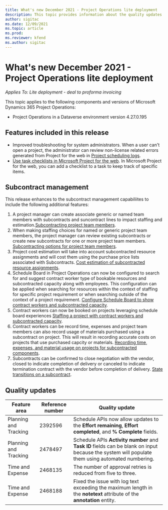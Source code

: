 ```yaml
---
title: What's new December 2021 - Project Operations lite deployment
description: This topic provides information about the quality updates that are available in the December 2021 release of Project Operations lite deployment.
author: sigitac
ms.date: 12/09/2021
ms.topic: article
ms.prod:
ms.reviewer: kfend 
ms.author: sigitac
---
```


# What's new December 2021 - Project Operations lite deployment

_Applies To: Lite deployment - deal to proforma invoicing_

This topic applies to the following components and versions of Microsoft Dynamics 365 Project Operations:

- Project Operations in a Dataverse environment version 4.27.0.195


## Features included in this release

- Improved troubleshooting for system administrators. When a user can't open a project, the administrator can review non-license related errors generated from Project for the web in [Project scheduling logs](../../project-management/schedule-api-logs.md).
- [Use task checklists in Microsoft Project for the web](https://support.microsoft.com/en-us/office/use-task-checklists-in-microsoft-project-for-the-web-c69bcf73-5c75-4ad3-9893-6d6f92360e9c). In Microsoft Project for the web, you can add a checklist to a task to keep track of specific items.
## Subcontract management 
This release enhances to the subcontract management capabiliites to include the following additional features:
1. A project manager can create associate generic or named team members with subcontracts and suncontract lines to impact staffing and estimation.[Subcontracting project team  members](../../project-management/schedule-api-logs.md).
2. When making staffing choices for named or generic project team members, the project manager can review existing subcontracts or create new subcontracts for one or more project team members. [Subcontracting options for project team members](../../project-management/schedule-api-logs.md).
3. Project cost estimation will take into account subcontracted resource assignments and will cost them using the purchase price lists associated with Subcontracts. [Cost estimation of subcontracted resource assignments](../../project-management/schedule-api-logs.md).
4. Schedule Board in Project Operations can now be configured to search for and suggest contract worker type of bookable resources and subcontracted capacity along with employees. This configuration can be applied when searching for resources within the context of staffing for specific project requirement or when searching outside of the context of a project requirement. [Configure Schedule Board to show contract workers and subcontracted capacity](../../project-management/schedule-api-logs.md).
5. Contract workers can now be booked on projects leveraging schedule board experiences [Staffing a project with contract workers and subcontracted capacity](../../project-management/schedule-api-logs.md).
6. Contract workers can be record time, expenses and project team members can also record usage of materials purchased using a subcontract on project. This will result in recording accurate costs on projects that use purchased capcity or materials. [Recording time, expenses, and material usage on projects for subcontracted components](../../project-management/schedule-api-logs.md).
7. Subcontracts can be confirmed to close negotiation with the vendor, closed to indicate completion of delivery or canceled to indicate termination contract with the vendor before completion of delivery. [State transitions on a subcontract](../../project-management/schedule-api-logs.md).


## Quality updates

| **Feature area** | **Reference number** | **Quality update** |
| --- | --- | --- |
| Planning and Tracking | 2392596 | Schedule APIs now allow updates to the **Effort remaining**, **Effort completed**, and **% Complete** fields. |
| Planning and Tracking | 2478497 | Schedule APIs **Activity number** and **Task ID** fields can be blank on input because the system will populate them using automated numbering.|
| Time and Expense | 2468135 | The number of approval retries is reduced from five to three. |
| Time and Expense | 2468188 | Fixed the issue with log text exceeding the maximum length in the **notetext** attribute of the **annotation** entity. |
